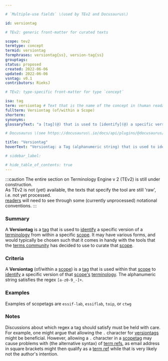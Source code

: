 ```yaml
---

# `Multiple-use fields` \(used by TEv2 and Docusaurus\)

id: versiontag

# TEv2: generic front-matter for curated texts

scope: tev2
termtype: concept
termid: versiontag
formphrases: versiontag{ss}, version-tag{ss}
grouptags:
status: proposed
created: 2022-06-06
updated: 2022-06-06
vsntag: v0.1
contributors: RieksJ

# TEv2: type-specific front-matter for type `concept`

isa: tag
term: versiontag # Text that is the name of the concept in (human readable) texts.
fullterm: Versiontag (of/within a Scope)
shorterm:
synonyms:
glossaryText: "a [tag](@) that is used to [identify](@) a specific version of a [terminology](@) from within a specific [scope](@)."

# Docusaurus \(see https://docusaurus\.io/docs/api/plugins/@docusaurus/plugin-content-docs#markdown-front-matter\):

title: "Versiontag"
hoverText: "Versiontag: a Tag (alphanumeric string) that is used to identify a specific version of a Terminology from within a specific Scope."

# sidebar_label:

# hide_table_of_contents: true
---
```


:::caution
The entire section on Terminology Engine v 2 (TEv2) is still under construction.\
As TEv2 is not (yet) available, the texts that specify the tool are still 'raw', i.e. not yet
processed.\
[readers](@) will need to see through some (currently unprocessed) notational
conventions.
:::

### Summary

A **Versiontag** is a [tag](@) that is used to [identify](@) a specific version of
a [terminology](@) from within a specific [scope](@). It may have various forms, and would typically
be chosen such that it comes in handy with the tools that the [terms community](@) has decided to
use to curate that [scope](@).

### Criteria

A **Versiontag** (of/within a [scope](@)) is a [tag](@) that is used within that [scope](@)
to [identify](@) a specific version of that [scope's](@) [terminology](@). The alphanumeric string
satisfies the regex `[a-z0-9_-]+`.

### Examples

Examples of scopetags are `essif-lab`, `essiflab`, `toip`, or `ctwg`

### Notes

Discussions about which regex a tag should satisfy must be held with care. For example, one might
argue that allowing the `.` character for [versiontags](@) might be beneficial. However, allowing
a `.` character in a [scopetag](@) may cause problems with (the alternative syntax)
of [term refs](@), as email address in square brackets might then qualify as a [term ref](@) while
that is very likely not the author's intention.
